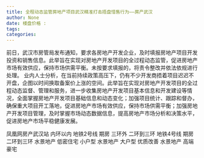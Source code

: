 ```yaml
---
title: 全程动态监管房地产项目武汉精准打击捂盘惜售行为——房产武汉
author: None
date: 楼盘价格 : 
tags: 
categories: 
---
```

                                        
<!-- more -->
前日，武汉市房管局发布通知，要求各房地产开发企业，及时填报房地产项目开发投资和销售信息。此举旨在实现对房地产开发项目的全过程动态监管，促进房地产市场有效供应，保持市场供需平衡。未按要求填报的，将责令整改并依法依规进行处理。
业内人士分析，在当前持续政策高压下，仍有不少开发商捂着项目迟迟不开盘，企图以时间换取备案价上涨的空间。此举旨在实现对房地产开发项目的全过程动态监督、管理和服务，进一步收集房地产开发项目基本信息和开发建设等情况，全面掌握房地产开发项目基础信息和动态变化；加强项目统计、跟踪和督办，确保重大项目开工落地，促进房地产市场有效供应，保持市场供需平衡；加强房地产开发项目管理，及时掌握市场动态数据信息，提高房地产市场分析和决策水平，促进房地产市场平稳健康发展。
                        
                        
                        
                        
                                        
                    
                    
                
                    
                    
                    
                
                    
                
凤凰网房产武汉站
内环以内 地铁2号线
期房 三环外
二环到三环 地铁4号线
期房 二环到三环
水景地产 低密住宅
小户型 水景地产
大户型 优质改善
水景地产 高端豪宅
	                        
	                    
	                        
	                    
